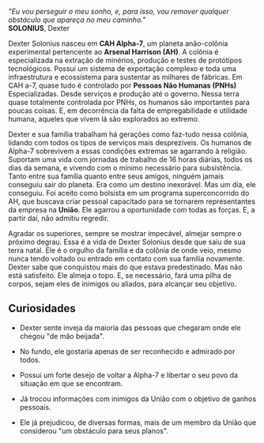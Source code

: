 *"Eu vou perseguir o meu sonho, e, para isso, vou remover qualquer obstáculo que apareça no meu caminho."*  
**SOLONIUS**, Dexter

Dexter Solonius nasceu em **CAH Alpha-7**, um planeta anão-colônia experimental pertencente ao **Arsenal Harrison (AH)**. A colônia é especializada na extração de minérios, produção e testes de protótipos tecnológicos. Possui um sistema de exportação complexo e toda uma infraestrutura e ecossistema para sustentar as milhares de fábricas. Em CAH a-7, quase tudo é controlado por **Pessoas Não Humanas (PNHs)** Especializadas. Desde serviços e produção até o governo. Nessa terra quase totalmente controlada por PNHs, os humanos são importantes para poucas coisas. E, em decorrência da falta de empregabilidade e utilidade humana, aqueles que vivem lá são explorados ao extremo.

Dexter e sua família trabalham há gerações como faz-tudo nessa colônia, lidando com todos os tipos de serviços mais desprezíveis. Os humanos de Alpha-7 sobrevivem a essas condições extremas se agarrando à religião. Suportam uma vida com jornadas de trabalho de 16 horas diárias, todos os dias da semana, e vivendo com o mínimo necessário para subsistência. Tanto entre sua família quanto entre seus amigos, ninguém jamais conseguiu sair do planeta. Era como um destino inexorável. Mas um dia, ele conseguiu. Foi aceito como bolsista em um programa superconcorrido do AH, que buscava criar pessoal capacitado para se tornarem representantes da empresa na **União**. Ele agarrou a oportunidade com todas as forças. E, a partir daí, não admitiu regredir.

Agradar os superiores, sempre se mostrar impecável, almejar sempre o próximo degrau. Essa é a vida de Dexter Solonius desde que saiu de sua terra natal. Ele é o orgulho da família e da colônia de onde veio, mesmo nunca tendo voltado ou entrado em contato com sua família novamente. Dexter sabe que conquistou mais do que estava predestinado. Mas não está satisfeito. Ele almeja o topo. E, se necessário, fará uma pilha de corpos, sejam eles de inimigos ou aliados, para alcançar seu objetivo.

## Curiosidades

- Dexter sente inveja da maioria das pessoas que chegaram onde ele chegou "de mão beijada".

- No fundo, ele gostaria apenas de ser reconhecido e admirado por todos.

- Possui um forte desejo de voltar a Alpha-7 e libertar o seu povo da situação em que se encontram.

- Já trocou informações com inimigos da União com o objetivo de ganhos pessoais.

- Ele já prejudicou, de diversas formas, mais de um membro da União que considerou "um obstáculo para seus planos".
